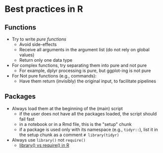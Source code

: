 # Best practices in R


## Functions

- Try to write *pure functions*
    + Avoid side-effects
    + Receive all arguments in the argument list (do not rely on global values)
    + Return only one data type
- For complex functions, try separating them into pure and not pure
    + For example, dplyr processing is pure, but ggplot-ing is not pure
- For Not pure functions (e.g., commands):
    + Have them return (invisibly) the original input, to facilitate pipelines


## Packages

- Always load them at the beginning of the (main) script
    + if the user does not have all the packages loaded, the script should fail fast
    + in a notebook or in a Rmd file, this is the "setup" chunk
    + if a package is used only with its namespace (e.g., `tidyr::`), list it in the setup chunk as a comment `# library(tidyr)`
- Always use `library()` not `require()`
    + [library() vs require() in R](https://yihui.name/en/2014/07/library-vs-require/)


